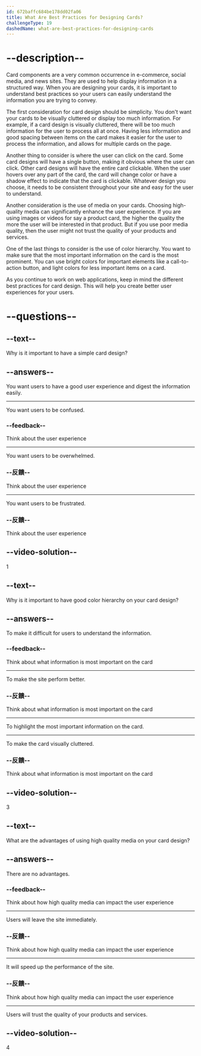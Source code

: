 ```yaml
---
id: 672baffc684be178dd02fa06
title: What Are Best Practices for Designing Cards?
challengeType: 19
dashedName: what-are-best-practices-for-designing-cards
---
```


# --description--

Card components are a very common occurrence in e-commerce, social media, and news sites. They are used to help display information in a structured way. When you are designing your cards, it is important to understand best practices so your users can easily understand the information you are trying to convey.

The first consideration for card design should be simplicity. You don't want your cards to be visually cluttered or display too much information. For example, if a card design is visually cluttered, there will be too much information for the user to process all at once. Having less information and good spacing between items on the card makes it easier for the user to process the information, and allows for multiple cards on the page.

Another thing to consider is where the user can click on the card. Some card designs will have a single button, making it obvious where the user can click. Other card designs will have the entire card clickable. When the user hovers over any part of the card, the card will change color or have a shadow effect to indicate that the card is clickable. Whatever design you choose, it needs to be consistent throughout your site and easy for the user to understand.

Another consideration is the use of media on your cards. Choosing high-quality media can significantly enhance the user experience. If you are using images or videos for say a product card, the higher the quality the more the user will be interested in that product. But if you use poor media quality, then the user might not trust the quality of your products and services.

One of the last things to consider is the use of color hierarchy. You want to make sure that the most important information on the card is the most prominent. You can use bright colors for important elements like a call-to-action button, and light colors for less important items on a card.

As you continue to work on web applications, keep in mind the different best practices for card design. This will help you create better user experiences for your users.

# --questions--

## --text--

Why is it important to have a simple card design?

## --answers--

You want users to have a good user experience and digest the information easily.

---

You want users to be confused.

### --feedback--

Think about the user experience

---

You want users to be overwhelmed.

### --反饋--

Think about the user experience

---

You want users to be frustrated.

### --反饋--

Think about the user experience

## --video-solution--

1

## --text--

Why is it important to have good color hierarchy on your card design?

## --answers--

To make it difficult for users to understand the information.

### --feedback--

Think about what information is most important on the card

---

To make the site perform better.

### --反饋--

Think about what information is most important on the card

---

To highlight the most important information on the card.

---

To make the card visually cluttered.

### --反饋--

Think about what information is most important on the card

## --video-solution--

3

## --text--

What are the advantages of using high quality media on your card design?

## --answers--

There are no advantages.

### --feedback--

Think about how high quality media can impact the user experience

---

Users will leave the site immediately.

### --反饋--

Think about how high quality media can impact the user experience

---

It will speed up the performance of the site.

### --反饋--

Think about how high quality media can impact the user experience

---

Users will trust the quality of your products and services.

## --video-solution--

4

